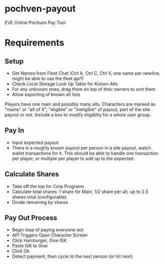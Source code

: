 # pochven-payout
EVE Online Pochven Pay Tool

# Requirements

## Setup
- Get Names from Fleet Chat (Ctrl A, Ctrl C, Ctrl V, one name per newline, might be able to use the fleet api?)
- Check Local Storage Look Up Table for Known Alts
- For any unknown ones, drag them on top of their owners to sort them
- Allow exporting of known alt lists

Players have one main and possibly many alts.
Characters are marked as "mains" or "alt of X", "eligible" or "ineligible" of payout, part of the site payout or not. Include a box to modify eligiblity for a whole user group.

## Pay In
- Input expected payout
- There is a roughly known payout per person in a site payout, watch wallet transactions for it. This should be able to handle one transaction per player, or multiple per player to add up to the expected.

## Calculate Shares
- Take off the top for Corp Programs
- Calculate total shares: 1 share for Main, 1/2 share per alt, up to 2.5 shares total (configurable)
- Divide remaining by shares

## Pay Out Process
- Begin loop of paying everyone out:
- API Triggers Open Character Screen
- Click Hamburger, Give ISK
- Paste ISK to Give
- Click Ok
- Detect payment, then cycle to the next person (or hit next)
